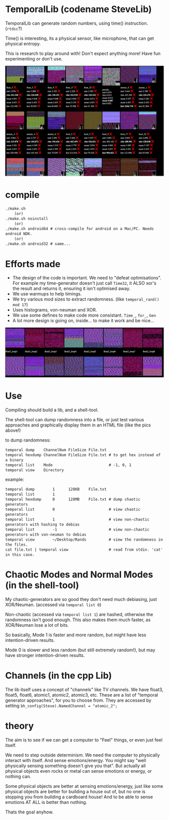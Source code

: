 
# TemporalLib (codename SteveLib)

TemporalLib can generate random numbers, using time() instruction. (`rtdsc`?) 

Time() is interesting, its a physical sensor, like microphone, that can get physical entropy.

This is research to play around with! Don't expect anything more! Have fun experimenting or don't use.

![Temporal Randomness](resources/screenshot.png)


# compile

	./make.sh
		(or)	
	./make.sh noinstall
		(or)	
	./make.sh android64 # cross-compile for android on a Mac/PC. Needs android NDK.
		(or)	
	./make.sh android32 # same...


# Efforts made

* The design of the code is important. We need to "defeat optimisations". For example my time-generator doesn't just call `Time32`, it ALSO xor's the result and returns it, ensuring it isn't optimised away.
* We use warmups to help timings.
* We try various mod sizes to extract randomness. (like `temporal_rand() mod 17`)
* Uses histograms, von-neuman and XOR.
* We use some defines to make code more consistant. `Time_`, `for_`, `Gen`
* A lot more design is going on, inside... to make it work and be nice...

![Temporal Randomness](resources/screenshot2.jpg)



# Use

Compiling should build a lib, and a shell-tool.

The shell-tool can dump randomness into a file, or just test various approaches and graphically display them in an HTML file (like the pics above!)

to dump randomness:

	temporal dump    ChannelNum FileSize File.txt
	temporal hexdump ChannelNum FileSize File.txt # to get hex instead of a binary
	temporal list    Mode                         # -1, 0, 1
	temporal view    Directory
		
example:

	temporal dump        1      128KB    File.txt
	temporal list        1
	temporal hexdump     0      128MB    File.txt # dump chaotic generators
	temporal list        0                        # view chaotic generators
	temporal list        1                        # view non-chaotic generators with hashing to debias
	temporal list        -1                       # view non-chaotic generators with von-neuman to debias
	temporal view        ~/Desktop/Rands          # view the randomness in the files.
	cat file.txt | temporal view                  # read from stdin. 'cat' in this case.



# Chaotic Modes and Normal Modes (in the shell-tool)

My chaotic-generators are so good they don't need much debiasing, just XOR/Neuman. (accessed via `temporal list 0`)

Non-chaotic (accessed via `temporal list 1`) are hashed, otherwise the randomness isn't good enough. This also makes them much faster, as XOR/Neuman lose a lot of bits.

So basically, Mode 1 is faster and more random, but might have less intention-driven results.

Mode 0 is slower and less random (but still extremely random!), but may have stronger intention-driven results.


# Channels (in the cpp Lib)

The lib itself uses a concept of "channels" like TV channels. We have float3, float5, float6, atomic1, atomic2, atomic3, etc. These are a list of "temporal generator approaches", for you to choose from. They are accessed by setting `bh_config(Steve).NamedChannel = "atomic_2";`


# theory

The aim is to see if we can get a computer to "Feel" things, or even just feel itself.

We need to step outside determinism. We need the computer to physically interact with itself. And sense emotions/energy. You might say "well physically sensing something doesn't give you that". But actually all physical objects even rocks or metal can sense emotions or energy, or nothing can.

Some physical objects are better at sensing emotions/energy, just like some physical objects are better for building a house out of, but no one is stopping you from building a cardboard house! And to be able to sense emotions AT ALL is better than nothing.

Thats the goal anyhow.

